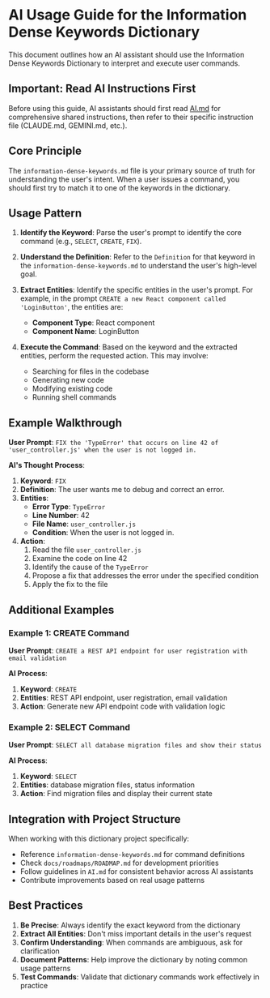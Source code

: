# AI Usage Guide for the Information Dense Keywords Dictionary

This document outlines how an AI assistant should use the Information Dense Keywords Dictionary to interpret and execute user commands.

## Important: Read AI Instructions First

Before using this guide, AI assistants should first read [AI.md](../AI.md) for comprehensive shared instructions, then refer to their specific instruction file (CLAUDE.md, GEMINI.md, etc.).

## Core Principle

The `information-dense-keywords.md` file is your primary source of truth for understanding the user's intent. When a user issues a command, you should first try to match it to one of the keywords in the dictionary.

## Usage Pattern

1. **Identify the Keyword**: Parse the user's prompt to identify the core command (e.g., `SELECT`, `CREATE`, `FIX`).

2. **Understand the Definition**: Refer to the `Definition` for that keyword in the `information-dense-keywords.md` to understand the user's high-level goal.

3. **Extract Entities**: Identify the specific entities in the user's prompt. For example, in the prompt `CREATE a new React component called 'LoginButton'`, the entities are:
    - **Component Type**: React component
    - **Component Name**: LoginButton

4. **Execute the Command**: Based on the keyword and the extracted entities, perform the requested action. This may involve:
    - Searching for files in the codebase
    - Generating new code
    - Modifying existing code
    - Running shell commands

## Example Walkthrough

**User Prompt**: `FIX the 'TypeError' that occurs on line 42 of 'user_controller.js' when the user is not logged in.`

**AI's Thought Process**:

1. **Keyword**: `FIX`
2. **Definition**: The user wants me to debug and correct an error.
3. **Entities**:
    - **Error Type**: `TypeError`
    - **Line Number**: 42
    - **File Name**: `user_controller.js`
    - **Condition**: When the user is not logged in.
4. **Action**:
    1. Read the file `user_controller.js`
    2. Examine the code on line 42
    3. Identify the cause of the `TypeError`
    4. Propose a fix that addresses the error under the specified condition
    5. Apply the fix to the file

## Additional Examples

### Example 1: CREATE Command

**User Prompt**: `CREATE a REST API endpoint for user registration with email validation`

**AI Process**:

1. **Keyword**: `CREATE`
2. **Entities**: REST API endpoint, user registration, email validation
3. **Action**: Generate new API endpoint code with validation logic

### Example 2: SELECT Command

**User Prompt**: `SELECT all database migration files and show their status`

**AI Process**:

1. **Keyword**: `SELECT`
2. **Entities**: database migration files, status information
3. **Action**: Find migration files and display their current state

## Integration with Project Structure

When working with this dictionary project specifically:

- Reference `information-dense-keywords.md` for command definitions
- Check `docs/roadmaps/ROADMAP.md` for development priorities
- Follow guidelines in `AI.md` for consistent behavior across AI assistants
- Contribute improvements based on real usage patterns

## Best Practices

1. **Be Precise**: Always identify the exact keyword from the dictionary
2. **Extract All Entities**: Don't miss important details in the user's request
3. **Confirm Understanding**: When commands are ambiguous, ask for clarification
4. **Document Patterns**: Help improve the dictionary by noting common usage patterns
5. **Test Commands**: Validate that dictionary commands work effectively in practice
